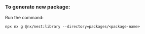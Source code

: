 ### To generate new package:
Run the command:

```shell
npx nx g @nx/nest:library --directory=packages/<package-name>
```
